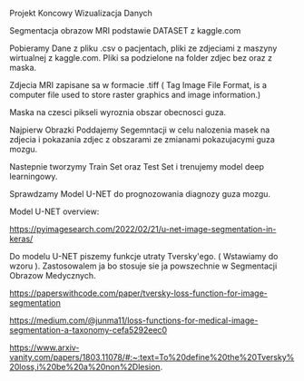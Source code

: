 Projekt Koncowy Wizualizacja Danych

Segmentacja obrazow MRI  podstawie DATASET z kaggle.com

Pobieramy Dane z pliku .csv o pacjentach, pliki ze zdjeciami z maszyny wirtualnej z kaggle.com.
Pliki sa podzielone na folder zdjec bez oraz z maska.

Zdjecia MRI zapisane sa w formacie .tiff ( Tag Image File Format, is a computer file used to store raster graphics and image information.)

Maska na czesci pikseli wyroznia obszar obecnosci guza.

Najpierw Obrazki Poddajemy Segemntacji w celu nalozenia masek na zdjecia i pokazania zdjec z obszarami ze zmianami pokazujacymi guza mozgu.

Nastepnie tworzymy Train Set oraz Test Set i trenujemy model deep learningowy.

Sprawdzamy Model U-NET do prognozowania diagnozy guza mozgu.

Model U-NET overview:

https://pyimagesearch.com/2022/02/21/u-net-image-segmentation-in-keras/


Do modelu U-NET piszemy funkcje utraty Tversky'ego. ( Wstawiamy do wzoru ).
Zastosowalem ja bo stosuje sie ja powszechnie w Segmentacji Obrazow Medycznych.

https://paperswithcode.com/paper/tversky-loss-function-for-image-segmentation

https://medium.com/@junma11/loss-functions-for-medical-image-segmentation-a-taxonomy-cefa5292eec0

https://www.arxiv-vanity.com/papers/1803.11078/#:~:text=To%20define%20the%20Tversky%20loss,i%20be%20a%20non%2Dlesion.




